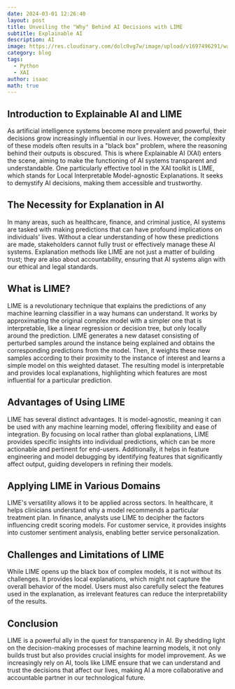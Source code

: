 ```yaml
---
date: 2024-03-01 12:26:40
layout: post
title: Unveiling the "Why" Behind AI Decisions with LIME
subtitle: Explainable AI
description: AI
image: https://res.cloudinary.com/dolc0vg7w/image/upload/v1697496291/waffle/cvw2xf6zmoebdtkgwcb6.png
category: blog
tags:
  - Python
  - XAI
author: isaac
math: true
---
```


## Introduction to Explainable AI and LIME
As artificial intelligence systems become more prevalent and powerful, their decisions grow increasingly influential in our lives. However, the complexity of these models often results in a "black box" problem, where the reasoning behind their outputs is obscured. This is where Explainable AI (XAI) enters the scene, aiming to make the functioning of AI systems transparent and understandable. One particularly effective tool in the XAI toolkit is LIME, which stands for Local Interpretable Model-agnostic Explanations. It seeks to demystify AI decisions, making them accessible and trustworthy.

## The Necessity for Explanation in AI
In many areas, such as healthcare, finance, and criminal justice, AI systems are tasked with making predictions that can have profound implications on individuals' lives. Without a clear understanding of how these predictions are made, stakeholders cannot fully trust or effectively manage these AI systems. Explanation methods like LIME are not just a matter of building trust; they are also about accountability, ensuring that AI systems align with our ethical and legal standards.

## What is LIME?
LIME is a revolutionary technique that explains the predictions of any machine learning classifier in a way humans can understand. It works by approximating the original complex model with a simpler one that is interpretable, like a linear regression or decision tree, but only locally around the prediction. LIME generates a new dataset consisting of perturbed samples around the instance being explained and obtains the corresponding predictions from the model. Then, it weights these new samples according to their proximity to the instance of interest and learns a simple model on this weighted dataset. The resulting model is interpretable and provides local explanations, highlighting which features are most influential for a particular prediction.

## Advantages of Using LIME
LIME has several distinct advantages. It is model-agnostic, meaning it can be used with any machine learning model, offering flexibility and ease of integration. By focusing on local rather than global explanations, LIME provides specific insights into individual predictions, which can be more actionable and pertinent for end-users. Additionally, it helps in feature engineering and model debugging by identifying features that significantly affect output, guiding developers in refining their models.

## Applying LIME in Various Domains
LIME's versatility allows it to be applied across sectors. In healthcare, it helps clinicians understand why a model recommends a particular treatment plan. In finance, analysts use LIME to decipher the factors influencing credit scoring models. For customer service, it provides insights into customer sentiment analysis, enabling better service personalization.

## Challenges and Limitations of LIME
While LIME opens up the black box of complex models, it is not without its challenges. It provides local explanations, which might not capture the overall behavior of the model. Users must also carefully select the features used in the explanation, as irrelevant features can reduce the interpretability of the results.

## Conclusion
LIME is a powerful ally in the quest for transparency in AI. By shedding light on the decision-making processes of machine learning models, it not only builds trust but also provides crucial insights for model improvement. As we increasingly rely on AI, tools like LIME ensure that we can understand and trust the decisions that affect our lives, making AI a more collaborative and accountable partner in our technological future.


